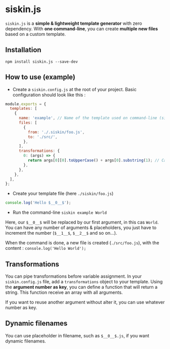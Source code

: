 # siskin.js

`siskin.js` is a **simple & lightweight template generator** with zero dependency. With **one command-line**, you can create **multiple new files** based on a custom template.

## Installation

`npm install siskin.js --save-dev`

## How to use (example)

- Create a `siskin.config.js` at the root of your project. Basic configuration should look like this :

```javascript
module.exports = {
  templates: [
    {
      name: 'example', // Name of the template used on command-line (siskin example ...)
      files: [
        {
          from: './.siskin/foo.js',
          to: './src/',
        },
      ],
      transformations: {
        0: (args) => {
          return args[0][0].toUpperCase() + args[0].substring(1); // Capitalize first argument
        },
      },
    },
  ],
};
```

- Create your template file (here `./siskin/foo.js`)

```javascript
console.log('Hello $__0__$');
```

- Run the command-line
  `siskin example World`

Here, our `$__0__$` will be replaced by our first argument, in this cas `World`. You can have any number of arguments & placeholders, you just have to increment the number (`$__1__$`, `$__2__$` and so on...).

When the command is done, a new file is created (`./src/foo.js`), with the content :
`console.log('Hello World');`

## Transformations

You can pipe transformations before variable assignment. In your `siskin.config.js` file, add a `transformations` object to your template. Using the **argument number as key**, you can define a function that will return a string. This function receive an array with all arguments.

If you want to reuse another argument without alter it, you can use whatever number as key.

## Dynamic filenames

You can use placeholder in filename, such as `$__0__$.js`, if you want dynamic filenames.
